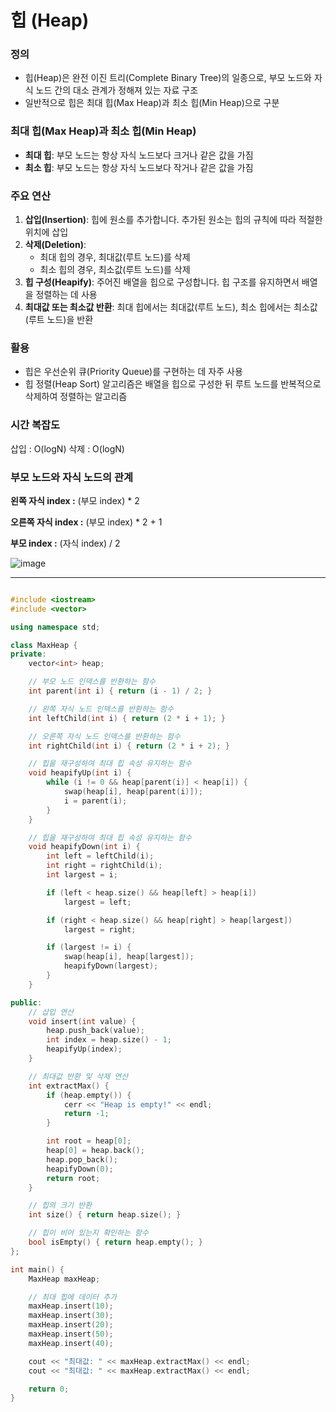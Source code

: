 # 힙 (Heap)

### 정의
- 힙(Heap)은 완전 이진 트리(Complete Binary Tree)의 일종으로, 부모 노드와 자식 노드 간의 대소 관계가 정해져 있는 자료 구조
- 일반적으로 힙은 최대 힙(Max Heap)과 최소 힙(Min Heap)으로 구분



### 최대 힙(Max Heap)과 최소 힙(Min Heap)
- **최대 힙**: 부모 노드는 항상 자식 노드보다 크거나 같은 값을 가짐
- **최소 힙**: 부모 노드는 항상 자식 노드보다 작거나 같은 값을 가짐



### 주요 연산
1. **삽입(Insertion)**: 힙에 원소를 추가합니다. 추가된 원소는 힙의 규칙에 따라 적절한 위치에 삽입
2. **삭제(Deletion)**:
    - 최대 힙의 경우, 최대값(루트 노드)를 삭제
    - 최소 힙의 경우, 최소값(루트 노드)를 삭제
3. **힙 구성(Heapify)**: 주어진 배열을 힙으로 구성합니다. 힙 구조를 유지하면서 배열을 정렬하는 데 사용
4. **최대값 또는 최소값 반환**: 최대 힙에서는 최대값(루트 노드), 최소 힙에서는 최소값(루트 노드)을 반환



### 활용
- 힙은 우선순위 큐(Priority Queue)를 구현하는 데 자주 사용
- 힙 정렬(Heap Sort) 알고리즘은 배열을 힙으로 구성한 뒤 루트 노드를 반복적으로 삭제하여 정렬하는 알고리즘



### 시간 복잡도
삽입 : O(logN)
삭제 : O(logN)


### 부모 노드와 자식 노드의 관계

**왼쪽 자식 index :** (부모 index) * 2

**오른쪽 자식 index :** (부모 index) * 2 + 1

**부모 index :** (자식 index) / 2


![image](https://github.com/yeoseojeong/cpp-study/assets/121150215/47db9c8c-5ee8-4b68-b2c6-9aebfe8f2345)

---

```C++

#include <iostream>
#include <vector>

using namespace std;

class MaxHeap {
private:
    vector<int> heap;

    // 부모 노드 인덱스를 반환하는 함수
    int parent(int i) { return (i - 1) / 2; }

    // 왼쪽 자식 노드 인덱스를 반환하는 함수
    int leftChild(int i) { return (2 * i + 1); }

    // 오른쪽 자식 노드 인덱스를 반환하는 함수
    int rightChild(int i) { return (2 * i + 2); }

    // 힙을 재구성하여 최대 힙 속성 유지하는 함수
    void heapifyUp(int i) {
        while (i != 0 && heap[parent(i)] < heap[i]) {
            swap(heap[i], heap[parent(i)]);
            i = parent(i);
        }
    }

    // 힙을 재구성하여 최대 힙 속성 유지하는 함수
    void heapifyDown(int i) {
        int left = leftChild(i);
        int right = rightChild(i);
        int largest = i;

        if (left < heap.size() && heap[left] > heap[i])
            largest = left;

        if (right < heap.size() && heap[right] > heap[largest])
            largest = right;

        if (largest != i) {
            swap(heap[i], heap[largest]);
            heapifyDown(largest);
        }
    }

public:
    // 삽입 연산
    void insert(int value) {
        heap.push_back(value);
        int index = heap.size() - 1;
        heapifyUp(index);
    }

    // 최대값 반환 및 삭제 연산
    int extractMax() {
        if (heap.empty()) {
            cerr << "Heap is empty!" << endl;
            return -1;
        }

        int root = heap[0];
        heap[0] = heap.back();
        heap.pop_back();
        heapifyDown(0);
        return root;
    }

    // 힙의 크기 반환
    int size() { return heap.size(); }

    // 힙이 비어 있는지 확인하는 함수
    bool isEmpty() { return heap.empty(); }
};

int main() {
    MaxHeap maxHeap;

    // 최대 힙에 데이터 추가
    maxHeap.insert(10);
    maxHeap.insert(30);
    maxHeap.insert(20);
    maxHeap.insert(50);
    maxHeap.insert(40);

    cout << "최대값: " << maxHeap.extractMax() << endl;
    cout << "최대값: " << maxHeap.extractMax() << endl;

    return 0;
}

```
